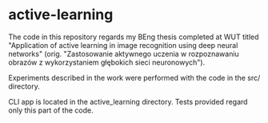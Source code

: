 # active-learning

The code in this repository regards my BEng thesis completed at WUT titled "Application of active learning in image recognition using deep neural networks" (orig. "Zastosowanie aktywnego uczenia w rozpoznawaniu obrazów z wykorzystaniem głębokich sieci neuronowych").

Experiments described in the work were performed with the code in the src/ directory.

CLI app is located in the active_learning directory. Tests provided regard only this part of the code.

